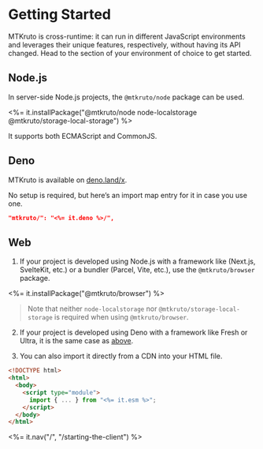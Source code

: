 # Getting Started

MTKruto is cross-runtime: it can run in different JavaScript environments and
leverages their unique features, respectively, without having its API changed.
Head to the section of your environment of choice to get started.

## Node.js

In server-side Node.js projects, the `@mtkruto/node` package can be used.

<%= it.installPackage("@mtkruto/node node-localstorage @mtkruto/storage-local-storage") %>

It supports both ECMAScript and CommonJS.

## Deno

MTKruto is available on [deno.land/x](https://deno.land/x/mtkruto).

No setup is required, but here’s an import map entry for it in case you use one.

```json
"mtkruto/": "<%= it.deno %>/",
```

## Web

1. If your project is developed using Node.js with a framework like (Next.js,
   SvelteKit, etc.) or a bundler (Parcel, Vite, etc.), use the
   `@mtkruto/browser` package.

<%= it.installPackage("@mtkruto/browser") %>

> Note that neither `node-localstorage` nor `@mtkruto/storage-local-storage` is
> required when using `@mtkruto/browser`.

2. If your project is developed using Deno with a framework like Fresh or Ultra, it is the same case as [above](#deno).

3. You can also import it directly from a CDN into your HTML file.

```html
<!DOCTYPE html>
<html>
  <body>
    <script type="module">
      import { ... } from "<%= it.esm %>";
    </script>
  </body>
</html>
```

<%= it.nav("/", "/starting-the-client") %>
